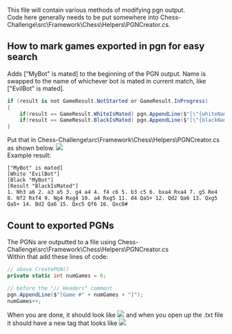 This file will contain various methods of modifying pgn output.<br/>
Code here generally needs to be put somewhere into Chess-Challenge\src\Framework\Chess\Helpers\PGNCreator.cs.

## How to mark games exported in pgn for easy search
Adds ["MyBot" is mated] to the beginning of the PGN output. 
Name is swapped to the name of whichever bot is mated in current match, like ["EvilBot" is mated].
```csharp
if (result is not GameResult.NotStarted or GameResult.InProgress)
{
    if(result == GameResult.WhiteIsMated) pgn.AppendLine($"[\"{whiteName}\" is mated]");
    if(result == GameResult.BlackIsMated) pgn.AppendLine($"[\"{blackName}\" is mated]");
}
```
Put that in Chess-Challenge\src\Framework\Chess\Helpers\PGNCreator.cs as shown below.
![](https://media.discordapp.net/attachments/1134968626122854450/1134968626378719242/image.png)<br/>
Example result: <br/>
```
["MyBot" is mated]
[White "EvilBot"]
[Black "MyBot"]
[Result "BlackIsMated"]
1. Nh3 a6 2. a3 a5 3. g4 a4 4. f4 c6 5. b3 c5 6. bxa4 Rxa4 7. g5 Re4 8. Nf2 Rxf4 9. Ng4 Rxg4 10. a4 Rxg5 11. d4 Qa5+ 12. Qd2 Qa6 13. Qxg5 Qa5+ 14. Bd2 Qa6 15. Qxc5 Qf6 16. Qxc8# 
```
## Count to exported PGNs
The PGNs are outputted to a file using Chess-Challenge\src\Framework\Chess\Helpers\PGNCreator.cs<br/>
Within that add these lines of code:
```cs
// above CreatePGN()
private static int numGames = 0;

// before the "// Headers" comment
pgn.AppendLine($"[Game #" + numGames + "]");
numGames++;
```
When you are done, it should look like
![](https://media.discordapp.net/attachments/1135381007449718906/1135381007667830824/image.png)
and when you open up the .txt file it should have a new tag that looks like
![](https://media.discordapp.net/attachments/1135381007449718906/1135381008204705892/image.png)
